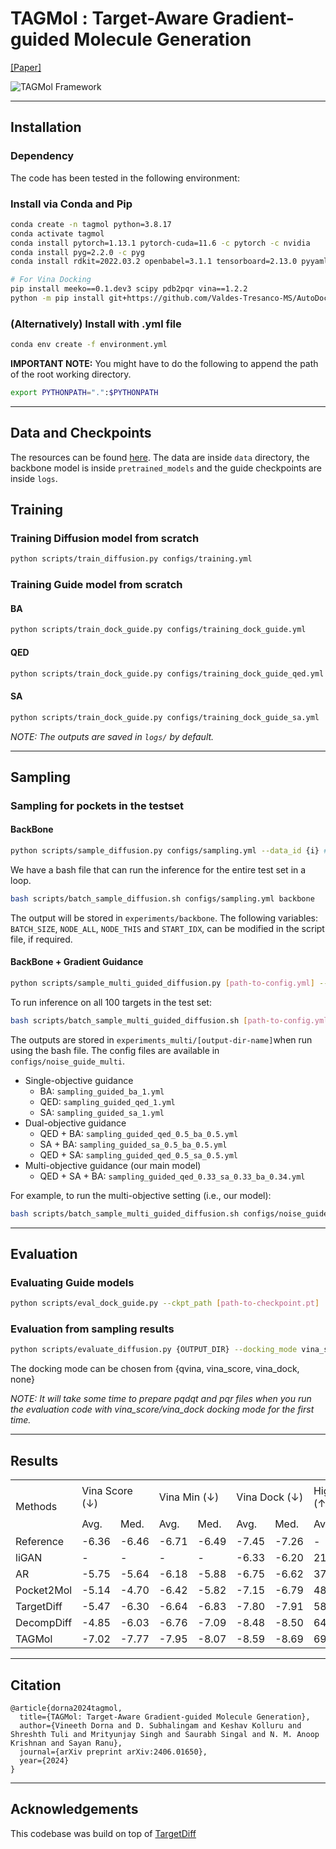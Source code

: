 # TAGMol : Target-Aware Gradient-guided  Molecule Generation

[[Paper]](https://arxiv.org/abs/2406.01650)

![TAGMol Framework](https://arxiv.org/html/2406.01650v1/x1.png)

---

## Installation

### Dependency

The code has been tested in the following environment:

### Install via Conda and Pip
```bash
conda create -n tagmol python=3.8.17
conda activate tagmol
conda install pytorch=1.13.1 pytorch-cuda=11.6 -c pytorch -c nvidia
conda install pyg=2.2.0 -c pyg
conda install rdkit=2022.03.2 openbabel=3.1.1 tensorboard=2.13.0 pyyaml=6.0 easydict=1.9 python-lmdb=1.4.1 -c conda-forge

# For Vina Docking
pip install meeko==0.1.dev3 scipy pdb2pqr vina==1.2.2 
python -m pip install git+https://github.com/Valdes-Tresanco-MS/AutoDockTools_py3
```

### (Alternatively) Install with .yml file

```bash
conda env create -f environment.yml
```

**IMPORTANT NOTE:** You might have to do the following to append the path of the root working directory.
```bash
export PYTHONPATH=".":$PYTHONPATH
```

-----

## Data and Checkpoints
The resources can be found [here](https://drive.google.com/drive/folders/1INaXCjVZCOQ_awNeGl5Xpsde_8JfnJiy?usp=drive_link). The data are inside `data` directory, the backbone model is inside `pretrained_models` and the guide checkpoints are inside `logs`.


## Training
### Training Diffusion model from scratch
```bash
python scripts/train_diffusion.py configs/training.yml
```
### Training Guide model from scratch


#### BA

```bash
python scripts/train_dock_guide.py configs/training_dock_guide.yml
```

#### QED

```bash
python scripts/train_dock_guide.py configs/training_dock_guide_qed.yml
```

#### SA

```bash
python scripts/train_dock_guide.py configs/training_dock_guide_sa.yml
```

*NOTE: The outputs are saved in `logs/` by default.*


---

## Sampling
### Sampling for pockets in the testset

#### BackBone
```bash
python scripts/sample_diffusion.py configs/sampling.yml --data_id {i} # Replace {i} with the index of the data. i should be between 0 and 99 for the testset.
```

We have a bash file that can run the inference for the entire test set in a loop.
```bash
bash scripts/batch_sample_diffusion.sh configs/sampling.yml backbone
```
The output will be stored in `experiments/backbone`.
The following variables: `BATCH_SIZE`, `NODE_ALL`, `NODE_THIS` and `START_IDX`, can be modified in the script file, if required.


#### BackBone + Gradient Guidance
```bash
python scripts/sample_multi_guided_diffusion.py [path-to-config.yml] --data_id {i} # Replace {i} with the index of the data. i should be between 0 and 99 for the testset.
```

To run inference on all 100 targets in the test set:
```bash
bash scripts/batch_sample_multi_guided_diffusion.sh [path-to-config.yml] [output-dir-name]
```

The outputs are stored in `experiments_multi/[output-dir-name]`when run using the bash file. The config files are available in `configs/noise_guide_multi`.
- Single-objective guidance
    - BA:       `sampling_guided_ba_1.yml`
    - QED:      `sampling_guided_qed_1.yml`
    - SA:       `sampling_guided_sa_1.yml`
- Dual-objective guidance
    - QED + BA:     `sampling_guided_qed_0.5_ba_0.5.yml`
    - SA + BA:      `sampling_guided_sa_0.5_ba_0.5.yml`
    - QED + SA:     `sampling_guided_qed_0.5_sa_0.5.yml`
- Multi-objective guidance (our main model)
    - QED + SA + BA:    `sampling_guided_qed_0.33_sa_0.33_ba_0.34.yml`


For example, to run the multi-objective setting (i.e., our model):
```bash
bash scripts/batch_sample_multi_guided_diffusion.sh configs/noise_guide_multi/sampling_guided_qed_0.33_sa_0.33_ba_0.34.yml qed_0.33_sa_0.33_ba_0.34
```

---
## Evaluation

### Evaluating Guide models
```bash
python scripts/eval_dock_guide.py --ckpt_path [path-to-checkpoint.pt]
```

### Evaluation from sampling results
```bash
python scripts/evaluate_diffusion.py {OUTPUT_DIR} --docking_mode vina_score --protein_root data/test_set
```
The docking mode can be chosen from {qvina, vina_score, vina_dock, none}

_NOTE: It will take some time to prepare pqdqt and pqr files when you run the evaluation code with vina_score/vina_dock docking mode for the first time._

---
## Results

<table>
<tbody><tr>
<td rowspan="2">Methods</td>
<td colspan="2">Vina Score (↓)</td>
<td colspan="2">Vina Min (↓)</td>
<td colspan="2">Vina Dock (↓)</td>
<td colspan="2">High Affinity (↑)</td>
<td colspan="2">QED (↑)</td>
<td colspan="2">SA (↑)</td>
<td colspan="2">Diversity (↑)</td>
<td rowspan="2">Hit Rate % (↑)</td>
</tr>
<tr>
<!-- <td></td> -->
<td>Avg.</td>
<td>Med.</td>
<td>Avg.</td>
<td>Med.</td>
<td>Avg.</td>
<td>Med.</td>
<td>Avg.</td>
<td>Med.</td>
<td>Avg.</td>
<td>Med.</td>
<td>Avg.</td>
<td>Med.</td>
<td>Avg.</td>
<td>Med.</td>
<!-- <td></td> -->
</tr>
<tr>
<td>Reference</td>
<td>-6.36</td>
<td>-6.46</td>
<td>-6.71</td>
<td>-6.49</td>
<td>-7.45</td>
<td>-7.26</td>
<td>-</td>
<td>-</td>
<td>0.48</td>
<td>0.47</td>
<td>0.73</td>
<td>0.74</td>
<td>-</td>
<td>-</td>
<td>21</td>
</tr>
<tr>
<td>liGAN</td>
<td>-</td>
<td>-</td>
<td>-</td>
<td>-</td>
<td>-6.33</td>
<td>-6.20</td>
<td>21.1%</td>
<td>11.1%</td>
<td>0.39</td>
<td>0.39</td>
<td>0.59</td>
<td>0.57</td>
<td>0.66</td>
<td>0.67</td>
<td>13.2</td>
</tr>
<tr>
<td>AR</td>
<td>-5.75</td>
<td>-5.64</td>
<td>-6.18</td>
<td>-5.88</td>
<td>-6.75</td>
<td>-6.62</td>
<td>37.9%</td>
<td>31.0%</td>
<td>0.51</td>
<td>0.50</td>
<td>0.63</td>
<td>0.63</td>
<td>0.70</td>
<td>0.70</td>
<td>12.9</td>
</tr>
<tr>
<td>Pocket2Mol</td>
<td>-5.14</td>
<td>-4.70</td>
<td>-6.42</td>
<td>-5.82</td>
<td>-7.15</td>
<td>-6.79</td>
<td>48.4%</td>
<td>51.0%</td>
<td>0.56</td>
<td>0.57</td>
<td>0.74</td>
<td>0.75</td>
<td>0.69</td>
<td>0.71</td>
<td>24.3</td>
</tr>
<tr>
<td>TargetDiff</td>
<td>-5.47</td>
<td>-6.30</td>
<td>-6.64</td>
<td>-6.83</td>
<td>-7.80</td>
<td>-7.91</td>
<td>58.1%</td>
<td>59.1%</td>
<td>0.48</td>
<td>0.48</td>
<td>0.58</td>
<td>0.58</td>
<td>0.72</td>
<td>0.71</td>
<td>20.5</td>
</tr>
<tr>
<td>DecompDiff</td>
<td>-4.85</td>
<td>-6.03</td>
<td>-6.76</td>
<td>-7.09</td>
<td>-8.48</td>
<td>-8.50</td>
<td>
64.8%</td>
<td>
78.6%</td>
<td>0.44</td>
<td>0.41</td>
<td>0.59</td>
<td>0.59</td>
<td>0.63</td>
<td>0.62</td>
<td>24.9</td>
</tr>
<tr>
<td>TAGMol</td>
<td>-7.02</td>
<td>-7.77</td>
<td>-7.95</td>
<td>-8.07</td>
<td>-8.59</td>
<td>-8.69</td>
<td>
69.8%</td>
<td>
76.4%</td>
<td>0.55</td>
<td>0.56</td>
<td>0.56</td>
<td>0.56</td>
<td>0.69</td>
<td>0.70</td>
<td>27.7</td>
</tr>
</tbody></table>

---

## Citation

```
@article{dorna2024tagmol,
  title={TAGMol: Target-Aware Gradient-guided Molecule Generation},
  author={Vineeth Dorna and D. Subhalingam and Keshav Kolluru and Shreshth Tuli and Mrityunjay Singh and Saurabh Singal and N. M. Anoop Krishnan and Sayan Ranu},
  journal={arXiv preprint arXiv:2406.01650},
  year={2024}
}
```

---

## Acknowledgements

This codebase was build on top of [TargetDiff](https://github.com/guanjq/targetdiff)

